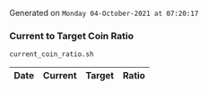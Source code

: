 Generated on `Monday 04-October-2021 at 07:20:17`

### Current to Target Coin Ratio
`current_coin_ratio.sh`

Date|Current|Target|Ratio
---|---|---|---
